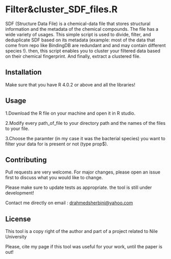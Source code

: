 # Filter&cluster_SDF_files.R

SDF (Structure Data File) is a chemical-data file that stores structural information and the metadata of the chemical compounds. The file has a wide variety of usages. This simple script is used to divide, filter, and deduplicate SDF based on its metadata (example: most of the data that come from repo like BindingDB are redundant and and may contain different species !). then, this script enables you to cluster your filtered data based on their chemical fingerprint. And finally, extract a clustered file.

## Installation

Make sure that you have R 4.0.2 or above and all the libraries!


## Usage
1.Download the R file on your machine and open it in R studio.


2.Modify every path_of_file to your directory path and the names of the files to your file.


3.Choose the paramter (in my case it was the bacterial species) you want to filter your data for is present or not (type prop$).


## Contributing
Pull requests are very welcome. For major changes, please open an issue first to discuss what you would like to change.

Please make sure to update tests as appropriate.
the tool is still under development!

Contact me directly on email : drahmedsherbini@yahoo.com


## License
This tool is a copy right of the author and part of a project related to Nile University

Please, cite my page if this tool was useful for your work, until the paper is out!
